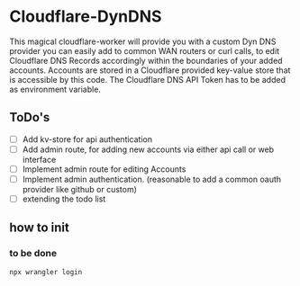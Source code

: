 # Cloudflare-DynDNS
This magical cloudflare-worker will provide you with a custom Dyn DNS provider you can easily add to common WAN routers or curl calls, to edit Cloudflare DNS Records accordingly within the boundaries of your added accounts.
Accounts are stored in a Cloudflare provided key-value store that is accessible by this code.
The Cloudflare DNS API Token has to be added as environment variable.

## ToDo's
- [ ] Add kv-store for api authentication
- [ ] Add admin route, for adding new accounts via either api call or web interface
- [ ] Implement admin route for editing Accounts
- [ ] Implement admin authentication. (reasonable to add a common oauth provider like github or custom)
- [ ] extending the todo list

## how to init
### to be done
```bash
npx wrangler login
```